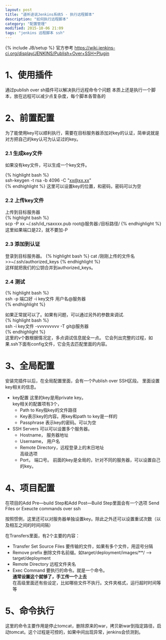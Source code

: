 ```yaml
---
layout: post
title: "道听途说Jenkins系统5 - 执行远程脚本"
description: "如何执行远程脚本"
category: "配置管理"
modified: 2015-10-06 21:09
tags: "jenkins 远程脚本 ssh"
---
```

{% include JB/setup %}
官方参考 <https://wiki.jenkins-ci.org/display/JENKINS/Publish+Over+SSH+Plugin>

# 1、使用插件

 通过publish over sh插件可以解决执行远程命令个问题
 本质上还是执行一个脚本，放在远程可以减少点复杂度，每个脚本各管各的
 
# 2、前置配置

为了能使用key可以顺利执行，需要在目标服务器添加对key的认证，简单说就是对方把自己的key认可为认证过的key。
### 2.1 生成key文件
如果没有key文件，可以生成一个key文件。

{% highlight bash %}  
ssh-keygen -t rsa -b 4096 -C "xx@xx.xx"  
{% endhighlight %}
这里可以设置key的位置，和密码，密码可以为空

### 2.2 上传key文件

上传到目标服务器  
{% highlight bash %}  
scp -P xx ~/.ssh/id_rsaxxxx.pub root@服务器:/目标路径/ 
{% endhighlight %}  
这里如果端口是22，就不要加-P

### 2.3 添加到认证

登录到目标服务器。
{% highlight bash %} 
cat /刚刚上传的文件名 >>~/.ssh/authorized_keys
{% endhighlight %}  
这样就把我们的公钥合并到authorized_keys。  

### 2.4 测试

{% highlight bash %}  
ssh -p 端口好 -i key文件 用户名@服务器  
{% endhighlight %}

如果正常就可以了。如果有问题，可以通过另外的参数来调试.  
{% highlight bash %}  
ssh -i key文件 -vvvvvvvvv -T git@服务器   
{% endhighlight %}   
这里的v个数根据情况定，多点调试信息就全一点。
它会列出完整的过程，如果.ssh下面有config文件，它会先去匹配里面的内容。
 
# 3、全局配置
安装完插件以后，在全局配置里面，会有一个Publish over SSH区段。
里面设置key相关的信息。

* key配置
	这里的key是用private key。  
	key相关的配置项有3个，
	* Path to Key指key的文件路径
	* Key表示key的内容。用key和path to  key是一样的
	* Passphrase 表示key的密码。可以为空
* SSH Servers
	可以可以设置多个服务器。
	* Hostname， 服务器地址
	* Username， 用户名
	* Remote Directory，远程登录上的末日地址  
	高级选项 
	* Port， 端口号。 
	前面的key是全局的，针对不同的服务器，可以设置自己的key。
	
# 4、项目配置

在项目的Add Pre—build Step和Add Post—Build Step里面会有一个选项
Send Files or Exeucte commands over ssh

按照惯例，这里还可以对服务器单独设置key。除此之外还可以设置重试次数（以及相互之间的时间间隔）

在Transfers里面，有2个主要的内容：

* Transfer Set Source Files
  要传输的文件，如果有多个文件，用逗号分隔
* Remove prefix
  删除文件名前缀。如target/deployment/images/**/ —> target/deployment
* Remote Directory
  远程文件夹名
* Exec Command
  要执行的命令。就是一个命令。  
  **通常设置这个就够了，手工传一个上去**  
  在高级里面还有些设定，比如哪些文件不执行。文件夹格式，运行超时时间等等
  
# 5、命令执行
这里的命令主要作用是停止tomcat，删除原来的war，拷贝新war到指定路径，启动tomcat。这个过程是可控的，如果中间出现异常，jenkins会侦测到。